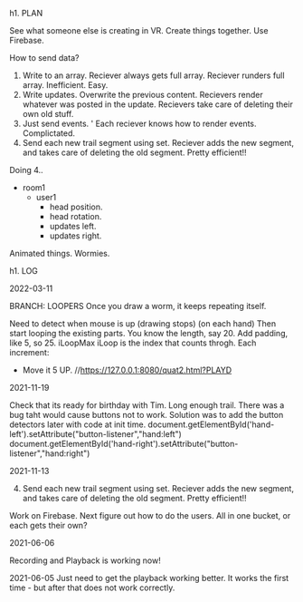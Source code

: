 h1. PLAN

See what someone else is creating in VR.
Create things together.
Use Firebase.

How to send data?

1. Write to an array. Reciever always gets full array. Reciever runders full array.
   Inefficient. Easy.
2. Write updates. Overwrite the previous content.
   Recievers render whatever was posted in the update.
   Recievers take care of deleting their own old stuff.
3. Just send events. '
   Each reciever knows how to render events.
   Complictated.
4. Send each new trail segment using set. Reciever adds the new segment, and takes care of deleting the old segment. Pretty efficient!!

Doing 4..

- room1
  - user1
    - head position.
    - head rotation.
    - updates left.
    - updates right.

Animated things. Wormies.

h1. LOG

2022-03-11

BRANCH: LOOPERS
Once you draw a worm, it keeps repeating itself.

Need to detect when mouse is up (drawing stops) (on each hand)
Then start looping the existing parts.
You know the length, say 20.
Add padding, like 5, so 25. iLoopMax
iLoop is the index that counts throgh.
Each increment:

- Move it 5 UP.
  //https://127.0.0.1:8080/quat2.html?PLAYD

2021-11-19

Check that its ready for birthday with Tim.
Long enough trail.
There was a bug taht would cause buttons not to work.
Solution was to add the button detectors later with code at init time.
document.getElementById('hand-left').setAttribute("button-listener","hand:left")
document.getElementById('hand-right').setAttribute("button-listener","hand:right")

2021-11-13

4. Send each new trail segment using set. Reciever adds the new segment, and takes care of deleting the old segment. Pretty efficient!!

Work on Firebase.
Next figure out how to do the users.
All in one bucket, or each gets their own?

2021-06-06

Recording and Playback is working now!

2021-06-05
Just need to get the playback working better.
It works the first time - but after that does not work correctly.
